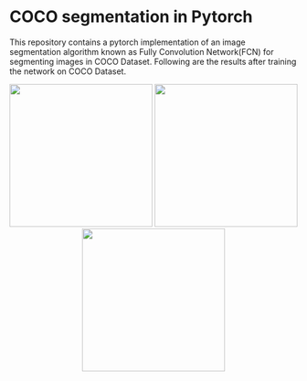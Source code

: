 # COCO segmentation in Pytorch
This repository contains a pytorch implementation of an image segmentation algorithm known as Fully Convolution Network(FCN) for segmenting images in COCO Dataset. Following are the results after training the network on COCO Dataset.

<p align="center">
    <img src="outputs/mosaic.jpg" width="250px" height="250px">
    <img src="outputs/amber.jpg" width="250px" height="250px">
    <img src="outputs/amber_mosaic.jpg" width="250x" height="250px">
</p>


